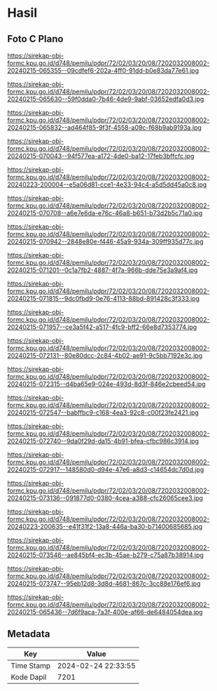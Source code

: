 # Hasil

## Foto C Plano

https://sirekap-obj-formc.kpu.go.id/d748/pemilu/pdpr/72/02/03/20/08/7202032008002-20240215-065355--09cdfef6-202a-4ff0-91dd-b0e83da77e61.jpg

https://sirekap-obj-formc.kpu.go.id/d748/pemilu/pdpr/72/02/03/20/08/7202032008002-20240215-065630--59f0dda0-7b46-4de9-9abf-03652edfa0d3.jpg

https://sirekap-obj-formc.kpu.go.id/d748/pemilu/pdpr/72/02/03/20/08/7202032008002-20240215-065832--ad464f85-9f3f-4558-a09c-f68b9ab9193a.jpg

https://sirekap-obj-formc.kpu.go.id/d748/pemilu/pdpr/72/02/03/20/08/7202032008002-20240215-070043--94f577ea-a172-4de0-ba12-17feb3bffcfc.jpg

https://sirekap-obj-formc.kpu.go.id/d748/pemilu/pdpr/72/02/03/20/08/7202032008002-20240223-200004--e5a06d81-cce1-4e33-94c4-a5d5dd45a0c8.jpg

https://sirekap-obj-formc.kpu.go.id/d748/pemilu/pdpr/72/02/03/20/08/7202032008002-20240215-070708--a6e7e6da-e76c-46a8-b651-b73d2b5c71a0.jpg

https://sirekap-obj-formc.kpu.go.id/d748/pemilu/pdpr/72/02/03/20/08/7202032008002-20240215-070942--2848e80e-f446-45a9-934a-309ff935d77c.jpg

https://sirekap-obj-formc.kpu.go.id/d748/pemilu/pdpr/72/02/03/20/08/7202032008002-20240215-071201--0c1a7fb2-4887-4f7a-966b-dde75e3a9af4.jpg

https://sirekap-obj-formc.kpu.go.id/d748/pemilu/pdpr/72/02/03/20/08/7202032008002-20240215-071815--9dc0fbd9-0e76-4113-88bd-891428c3f333.jpg

https://sirekap-obj-formc.kpu.go.id/d748/pemilu/pdpr/72/02/03/20/08/7202032008002-20240215-071957--ce3a5f42-a517-4fc9-bff2-66e8d7353774.jpg

https://sirekap-obj-formc.kpu.go.id/d748/pemilu/pdpr/72/02/03/20/08/7202032008002-20240215-072131--80e80dcc-2c84-4b02-ae91-9c5bb7192e3c.jpg

https://sirekap-obj-formc.kpu.go.id/d748/pemilu/pdpr/72/02/03/20/08/7202032008002-20240215-072315--d4ba65e9-024e-493d-8d3f-846e2cbeed54.jpg

https://sirekap-obj-formc.kpu.go.id/d748/pemilu/pdpr/72/02/03/20/08/7202032008002-20240215-072547--babffbc9-c168-4ea3-92c8-c00f23fe2421.jpg

https://sirekap-obj-formc.kpu.go.id/d748/pemilu/pdpr/72/02/03/20/08/7202032008002-20240215-072740--9da0f29d-da15-4b91-bfea-cfbc986c3914.jpg

https://sirekap-obj-formc.kpu.go.id/d748/pemilu/pdpr/72/02/03/20/08/7202032008002-20240215-072917--148580d0-d94e-47e6-a8d3-c14654dc7d0d.jpg

https://sirekap-obj-formc.kpu.go.id/d748/pemilu/pdpr/72/02/03/20/08/7202032008002-20240215-073136--091877d0-0380-4cea-a388-cfc26065cee3.jpg

https://sirekap-obj-formc.kpu.go.id/d748/pemilu/pdpr/72/02/03/20/08/7202032008002-20240223-200635--e41f31f2-13a8-446a-ba30-b71400685685.jpg

https://sirekap-obj-formc.kpu.go.id/d748/pemilu/pdpr/72/02/03/20/08/7202032008002-20240215-073546--ae845bf4-ec3b-45ae-b279-c75a87b38914.jpg

https://sirekap-obj-formc.kpu.go.id/d748/pemilu/pdpr/72/02/03/20/08/7202032008002-20240215-073747--95eb12d8-3d8d-4681-867c-3cc88e176ef6.jpg

https://sirekap-obj-formc.kpu.go.id/d748/pemilu/pdpr/72/02/03/20/08/7202032008002-20240215-065436--7d6f9aca-7a3f-400e-af66-de6484054dea.jpg


## Metadata

| Key        | Value               |
| ---------- | ------------------- |
| Time Stamp | 2024-02-24 22:33:55 |
| Kode Dapil | 7201                |



